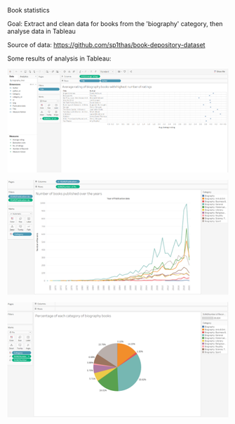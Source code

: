 Book statistics

Goal: Extract and clean data for books from the 'biography' category, then analyse data in Tableau

Source of data: https://github.com/sp1thas/book-depository-dataset

Some results of analysis in Tableau:

![rating](https://github.com/crystallim009/bookstats/blob/master/results/book_screenshot1.png)

![records](https://github.com/crystallim009/bookstats/blob/master/results/book_screenshot2.png)

![piechart](https://github.com/crystallim009/bookstats/blob/master/results/book_screenshot3.png)

